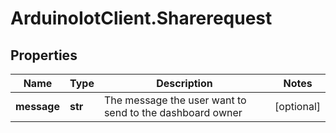# ArduinoIotClient.Sharerequest

## Properties

Name | Type | Description | Notes
------------ | ------------- | ------------- | -------------
**message** | **str** | The message the user want to send to the dashboard owner | [optional] 


